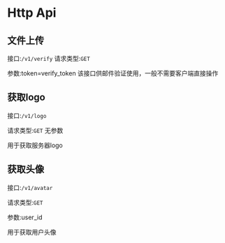 # Http Api

## 文件上传

接口:`/v1/verify`
请求类型:`GET`

参数:token=verify_token
该接口供邮件验证使用，一般不需要客户端直接操作

## 获取logo

接口:`/v1/logo`

请求类型:`GET`
无参数

用于获取服务器logo

## 获取头像

接口:`/v1/avatar`

请求类型:`GET`

参数:user_id

用于获取用户头像
